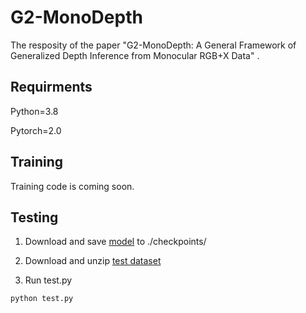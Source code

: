 # G2-MonoDepth

The resposity of the paper "G2-MonoDepth: A General Framework of Generalized Depth Inference from Monocular RGB+X Data" .


## Requirments

Python=3.8

Pytorch=2.0

## Training

Training code is coming soon.

## Testing 

1. Download and save [model](https://drive.google.com/file/d/1Cp0tRkQE0AAtvtMQcYVnb-cOj9J4CWdZ/view?usp=drive_link) to ./checkpoints/

2. Download and unzip [test dataset](https://drive.google.com/file/d/1rIkCjvSGQd4b-haedEkLkd7pbJM5hiel/view?usp=drive_link)

3. Run test.py

```python
python test.py
```

